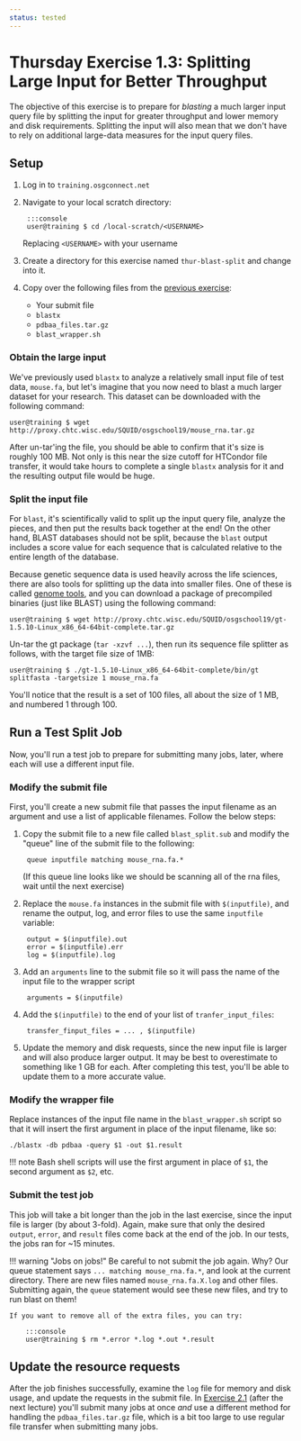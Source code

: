 ```yaml
---
status: tested
---
```


Thursday Exercise 1.3: Splitting Large Input for Better Throughput
==================================================================


The objective of this exercise is to prepare for _blasting_ a much larger input query file by splitting the input for
greater throughput and lower memory and disk requirements.
Splitting the input will also mean that we don't have to rely on additional large-data measures for the input query files.

Setup
-----

1. Log in to `training.osgconnect.net`
1. Navigate to your local scratch directory:

        :::console
        user@training $ cd /local-scratch/<USERNAME>

    Replacing `<USERNAME>` with your username

1. Create a directory for this exercise named `thur-blast-split` and change into it.
1. Copy over the following files from the [previous exercise](/materials/day4/part1-ex2-file-transfer.md):
    - Your submit file
    - `blastx`
    - `pdbaa_files.tar.gz`
    - `blast_wrapper.sh`

### Obtain the large input

We've previously used `blastx` to analyze a relatively small input file of test data, `mouse.fa`, but let's imagine that
you now need to blast a much larger dataset for your research.
This dataset can be downloaded with the following command:

``` console
user@training $ wget http://proxy.chtc.wisc.edu/SQUID/osgschool19/mouse_rna.tar.gz
```

After un-tar'ing the file, you should be able to confirm that it's size is roughly 100 MB.
Not only is this near the size cutoff for HTCondor file transfer, it would take hours to complete a single `blastx`
analysis for it and the resulting output file would be huge.

### Split the input file

For `blast`, it's scientifically valid to split up the input query file, analyze the pieces, and then put the results
back together at the end!
On the other hand, BLAST databases should not be split, because the `blast` output includes a score value for each
sequence that is calculated relative to the entire length of the database.

Because genetic sequence data is used heavily across the life sciences, there are also tools for splitting up the data
into smaller files.
One of these is called [genome tools](http://genometools.org/), and you can download a package of precompiled binaries
(just like BLAST) using the following command:

``` console
user@training $ wget http://proxy.chtc.wisc.edu/SQUID/osgschool19/gt-1.5.10-Linux_x86_64-64bit-complete.tar.gz
```

Un-tar the gt package (`tar -xzvf ...`), then run its sequence file splitter as follows, with the target file size of 1MB:

``` console
user@training $ ./gt-1.5.10-Linux_x86_64-64bit-complete/bin/gt splitfasta -targetsize 1 mouse_rna.fa
```

You'll notice that the result is a set of 100 files, all about the size of 1 MB, and numbered 1 through 100.

Run a Test Split Job
--------------------

Now, you'll run a test job to prepare for submitting many jobs, later, where each will use a different input file.

### Modify the submit file

First, you'll create a new submit file that passes the input filename as an argument and use a list of applicable
filenames.
Follow the below steps:

1. Copy the submit file to a new file called `blast_split.sub` and modify the "queue" line of the submit file to the
   following:

        queue inputfile matching mouse_rna.fa.*

    (If this queue line looks like we should be scanning all of the rna files, wait until the next exercise)

2. Replace the `mouse.fa` instances in the submit file with `$(inputfile)`, and rename the output, log, and error files
   to use the same `inputfile` variable:

        output = $(inputfile).out
        error = $(inputfile).err
        log = $(inputfile).log

3. Add an `arguments` line to the submit file so it will pass the name of the input file to the wrapper script

        arguments = $(inputfile)

4. Add the `$(inputfile)` to the end of your list of `tranfer_input_files`:

        transfer_finput_files = ... , $(inputfile)

5. Update the memory and disk requests, since the new input file is larger and will also produce larger output.
   It may be best to overestimate to something like 1 GB for each.
   After completing this test, you'll be able to update them to a more accurate value.

### Modify the wrapper file

Replace instances of the input file name in the `blast_wrapper.sh` script so that it will insert the first argument in
place of the input filename, like so:

``` file
./blastx -db pdbaa -query $1 -out $1.result
```

!!! note
    Bash shell scripts will use the first argument in place of `$1`, the second argument as `$2`, etc.

### Submit the test job

This job will take a bit longer than the job in the last exercise, since the input file is larger (by about 3-fold).
Again, make sure that only the desired `output`, `error`, and `result` files come back at the end of the job.
In our tests, the jobs ran for ~15 minutes.

!!! warning "Jobs on jobs!"
    Be careful to not submit the job again. Why?  Our queue statement says `... matching mouse_rna.fa.*`, and look at
    the current directory.
    There are new files named `mouse_rna.fa.X.log` and other files.
    Submitting again, the `queue` statement would see these new files, and try to run blast on them!
    
    If you want to remove all of the extra files, you can try:
    
        :::console
        user@training $ rm *.error *.log *.out *.result

Update the resource requests
----------------------------

After the job finishes successfully, examine the `log` file for memory and disk usage, and update the requests in the
submit file.
In [Exercise 2.1](/materials/day4/part2-ex1-blast-proxy) (after the next lecture) you'll submit many jobs at once *and*
use a different method for handling the `pdbaa_files.tar.gz` file, which is a bit too large to use regular file transfer
when submitting many jobs.


